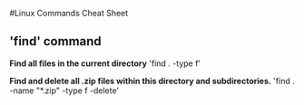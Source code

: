 #Linux Commands Cheat Sheet
## 'find' command
**Find all files in the current directory**
'find . -type f'

**Find and delete all .zip files within this directory and subdirectories.**
'find . -name "*.zip" -type f -delete'
